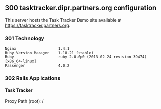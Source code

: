 ## 300 tasktracker.dipr.partners.org configuration

This server hosts the Task Tracker Demo site available at https://tasktracker.partners.org.

### 301 Technology

```
Nginx                   1.4.1
Ruby Version Manager    1.18.21 (stable)
Ruby                    ruby 2.0.0p0 (2013-02-24 revision 39474) [x86_64-linux]
Passenger               4.0.2
```

### 302 Rails Applications

#### Task Tracker

Proxy Path (root): /
